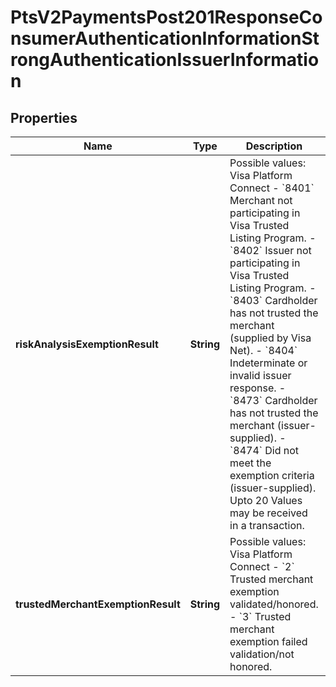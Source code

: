 
# PtsV2PaymentsPost201ResponseConsumerAuthenticationInformationStrongAuthenticationIssuerInformation

## Properties
Name | Type | Description | Notes
------------ | ------------- | ------------- | -------------
**riskAnalysisExemptionResult** | **String** | Possible values: Visa Platform Connect - &#x60;8401&#x60; Merchant not participating in Visa Trusted Listing Program. - &#x60;8402&#x60; Issuer not participating in Visa Trusted Listing Program. - &#x60;8403&#x60; Cardholder has not trusted the merchant (supplied by Visa Net). - &#x60;8404&#x60; Indeterminate or invalid issuer response. - &#x60;8473&#x60; Cardholder has not trusted the merchant (issuer-supplied). - &#x60;8474&#x60; Did not meet the exemption criteria (issuer-supplied).  Upto 20 Values may be received in a transaction.  |  [optional]
**trustedMerchantExemptionResult** | **String** | Possible values: Visa Platform Connect - &#x60;2&#x60; Trusted merchant exemption validated/honored. - &#x60;3&#x60; Trusted merchant exemption failed validation/not honored.  |  [optional]



